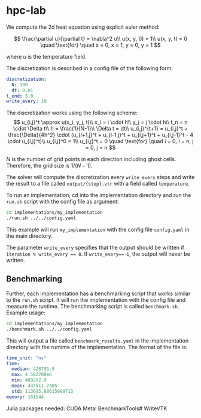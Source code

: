 # hpc-lab

We compute the 2d heat equation using explicit euler method:

$$
\frac{\partial u}{\partial t} = \nabla^2 u\\
u(x, y, 0) = 1\\
u(x, y, t) = 0 \quad \text{for} \quad x = 0, x = 1, y = 0, y = 1
$$

where $u$ is the temperature field.

The discretization is described in a config file of the following form:
```yaml
discretization:
  N: 100
  dt: 0.01
t_end: 3.0
write_every: 10
```
The discretization works using the following scheme:
$$
u_{i,j}^t \approx u(x_i, y_j, t)\\
x_i = i \cdot h\\
y_j = j \cdot h\\
t_n = n \cdot \Delta t\\
h = \frac{1}{N-1}\\
\Delta t = dt\\
u_{i,j}^{t+1} = u_{i,j}^t + \frac{\Delta}{4h^2} \cdot (u_{i+1,j}^t + u_{i-1,j}^t + u_{i,j+1}^t + u_{i,j-1}^t - 4 \cdot u_{i,j}^t)\\
u_{i,j}^0 = 1\\
u_{i,j}^t = 0 \quad \text{for} \quad i = 0, i = n, j = 0, j = n
$$

$N$ is the number of grid points in each direction including ghost cells. Therefore, the grid size is $1/(N-1)$.

The solver will compute the discretization every `write_every` steps and write the result to a file called `output/{step}.vtr` with a field called `temperature`.

To run an implementation, cd into the implementation directory and run the `run.sh` script with the config file as argument:

```bash
cd implementations/my_implementation
./run.sh ../../config.yaml
```
This example will run `my_implementation` with the config file `config.yaml` in the main directory.

The parameter `write_every` specifies that the output should be written if `iteration % write_every == 0`. If `write_every==-1`, the output will never be written.

## Benchmarking

Further, each implementation has a benchmarking script that works similar to the `run.sh` script. It will run the implementation with the config file and measure the runtime. The benchmarking script is called `benchmark.sh`. Example usage:

```bash
cd implementations/my_implementation
./benchmark.sh ../../config.yaml
```
This will output a file called `benchmark_results.yaml` in the implementation directory with the runtime of the implementation. The format of the file is:

```yaml
time_unit: "ns"
time:
  median: 428791.0
  max: 4.582708e6
  min: 409292.0
  mean: 437511.7385
  std: 113695.88615989713
memory: 161544
```

Julia packages needed:
CUDA
Metal
BenchmarkTools#
WriteVTK